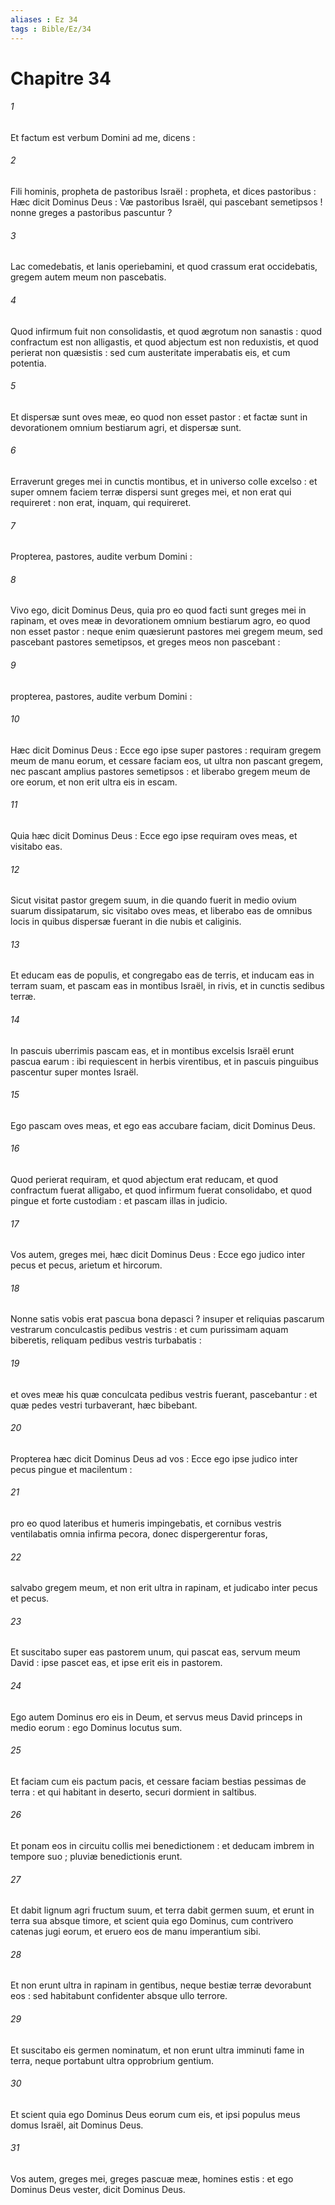 ```yaml
---
aliases : Ez 34
tags : Bible/Ez/34
---
```


# Chapitre 34

###### 1
Et factum est verbum Domini ad me, dicens :
###### 2
Fili hominis, propheta de pastoribus Israël : propheta, et dices pastoribus : Hæc dicit Dominus Deus : Væ pastoribus Israël, qui pascebant semetipsos ! nonne greges a pastoribus pascuntur ?
###### 3
Lac comedebatis, et lanis operiebamini, et quod crassum erat occidebatis, gregem autem meum non pascebatis.
###### 4
Quod infirmum fuit non consolidastis, et quod ægrotum non sanastis : quod confractum est non alligastis, et quod abjectum est non reduxistis, et quod perierat non quæsistis : sed cum austeritate imperabatis eis, et cum potentia.
###### 5
Et dispersæ sunt oves meæ, eo quod non esset pastor : et factæ sunt in devorationem omnium bestiarum agri, et dispersæ sunt.
###### 6
Erraverunt greges mei in cunctis montibus, et in universo colle excelso : et super omnem faciem terræ dispersi sunt greges mei, et non erat qui requireret : non erat, inquam, qui requireret.
###### 7
Propterea, pastores, audite verbum Domini :
###### 8
Vivo ego, dicit Dominus Deus, quia pro eo quod facti sunt greges mei in rapinam, et oves meæ in devorationem omnium bestiarum agro, eo quod non esset pastor : neque enim quæsierunt pastores mei gregem meum, sed pascebant pastores semetipsos, et greges meos non pascebant :
###### 9
propterea, pastores, audite verbum Domini :
###### 10
Hæc dicit Dominus Deus : Ecce ego ipse super pastores : requiram gregem meum de manu eorum, et cessare faciam eos, ut ultra non pascant gregem, nec pascant amplius pastores semetipsos : et liberabo gregem meum de ore eorum, et non erit ultra eis in escam.
###### 11
Quia hæc dicit Dominus Deus : Ecce ego ipse requiram oves meas, et visitabo eas.
###### 12
Sicut visitat pastor gregem suum, in die quando fuerit in medio ovium suarum dissipatarum, sic visitabo oves meas, et liberabo eas de omnibus locis in quibus dispersæ fuerant in die nubis et caliginis.
###### 13
Et educam eas de populis, et congregabo eas de terris, et inducam eas in terram suam, et pascam eas in montibus Israël, in rivis, et in cunctis sedibus terræ.
###### 14
In pascuis uberrimis pascam eas, et in montibus excelsis Israël erunt pascua earum : ibi requiescent in herbis virentibus, et in pascuis pinguibus pascentur super montes Israël.
###### 15
Ego pascam oves meas, et ego eas accubare faciam, dicit Dominus Deus.
###### 16
Quod perierat requiram, et quod abjectum erat reducam, et quod confractum fuerat alligabo, et quod infirmum fuerat consolidabo, et quod pingue et forte custodiam : et pascam illas in judicio.
###### 17
Vos autem, greges mei, hæc dicit Dominus Deus : Ecce ego judico inter pecus et pecus, arietum et hircorum.
###### 18
Nonne satis vobis erat pascua bona depasci ? insuper et reliquias pascarum vestrarum conculcastis pedibus vestris : et cum purissimam aquam biberetis, reliquam pedibus vestris turbabatis :
###### 19
et oves meæ his quæ conculcata pedibus vestris fuerant, pascebantur : et quæ pedes vestri turbaverant, hæc bibebant.
###### 20
Propterea hæc dicit Dominus Deus ad vos : Ecce ego ipse judico inter pecus pingue et macilentum :
###### 21
pro eo quod lateribus et humeris impingebatis, et cornibus vestris ventilabatis omnia infirma pecora, donec dispergerentur foras,
###### 22
salvabo gregem meum, et non erit ultra in rapinam, et judicabo inter pecus et pecus.
###### 23
Et suscitabo super eas pastorem unum, qui pascat eas, servum meum David : ipse pascet eas, et ipse erit eis in pastorem.
###### 24
Ego autem Dominus ero eis in Deum, et servus meus David princeps in medio eorum : ego Dominus locutus sum.
###### 25
Et faciam cum eis pactum pacis, et cessare faciam bestias pessimas de terra : et qui habitant in deserto, securi dormient in saltibus.
###### 26
Et ponam eos in circuitu collis mei benedictionem : et deducam imbrem in tempore suo ; pluviæ benedictionis erunt.
###### 27
Et dabit lignum agri fructum suum, et terra dabit germen suum, et erunt in terra sua absque timore, et scient quia ego Dominus, cum contrivero catenas jugi eorum, et eruero eos de manu imperantium sibi.
###### 28
Et non erunt ultra in rapinam in gentibus, neque bestiæ terræ devorabunt eos : sed habitabunt confidenter absque ullo terrore.
###### 29
Et suscitabo eis germen nominatum, et non erunt ultra imminuti fame in terra, neque portabunt ultra opprobrium gentium.
###### 30
Et scient quia ego Dominus Deus eorum cum eis, et ipsi populus meus domus Israël, ait Dominus Deus.
###### 31
Vos autem, greges mei, greges pascuæ meæ, homines estis : et ego Dominus Deus vester, dicit Dominus Deus.
